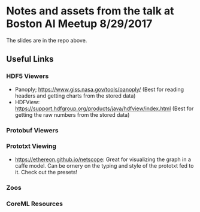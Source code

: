 # Notes and assets from the talk at Boston AI Meetup 8/29/2017
The slides are in the repo above. 
## Useful Links
### HDF5 Viewers
 - Panoply; https://www.giss.nasa.gov/tools/panoply/ (Best for reading headers and getting charts from the stored data)
 - HDFView: https://support.hdfgroup.org/products/java/hdfview/index.html (Best for getting the raw numbers from the stored data)
### Protobuf Viewers

### Prototxt Viewing
 - https://ethereon.github.io/netscope: Great for visualizing the graph in a caffe model. Can be ornery on the typing and style of the prototxt fed to it. Check out the presets!
### Zoos
### CoreML Resources
